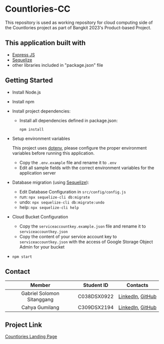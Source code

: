 # Countlories-CC

This repository is used as working repository for cloud computing side of the Countlories project as part of Bangkit 2023's Product-based Project.

## This application built with
* [Express JS](https://expressjs.com/)
* [Sequelize](https://sequelize.org/)
* other libraries included in "package.json" file

## Getting Started
* Install Node.js
* Install npm
* Install project dependencies:
    
    - Install all dependencies defined in package.json:
    
        `npm install`
    
* Setup environment variables

    This project uses [dotenv](https://www.npmjs.com/package/dotenv), please configure the proper environment variables before running this application.
    
    - Copy the `.env.example` file and rename it to `.env`
    - Edit all sample fields with the correct environment variables for the application server
    
* Database migration (using [Sequelize](http://docs.sequelizejs.com)):
    - Edit Database Configuration in `src/config/config.js`
    - run: `npx sequelize-cli db:migrate`
    - undo: `npx sequelize-cli db:migrate:undo`
    - help: `npx sequelize-cli help`

* Cloud Bucket Configuration
    - Copy the `serviceaccountkey.example.json` file and rename it to `serviceaccountkey.json`
    - Copy the content of your service account key to `serviceaccountkey.json` with the access of Google Storage Object Admin for your bucket

* `npm start`

## Contact
|            Member           				| Student ID |                                                       Contacts                                                      |
| :---------------------------------------: | :--------: | :-----------------------------------------------------------------------------------------------------------------: |
|     Gabriel Solomon Sitanggang     | C038DSX0922  |              [LinkedIn](https://www.linkedin.com/in/gabriel-solomon-sitanggang/), [GitHub](https://github.com/Gabrielstg02/)|
| Cahya Gumilang  | C309DSX2194  |     [LinkedIn](https://www.linkedin.com/in/cahya-gumilang), [GitHub](https://github.com/CahyaG)|

## Project Link
[Countlories Landing Page](https://github.com/IpunkDkk/Countlories)
